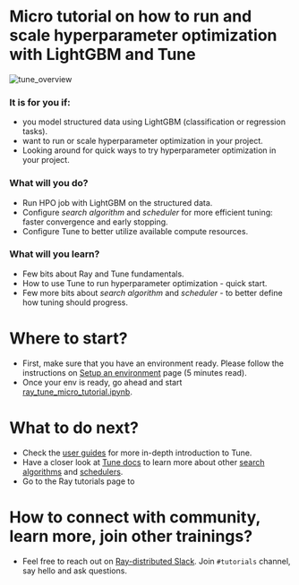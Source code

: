 # Micro tutorial on how to run and scale hyperparameter optimization with LightGBM and Tune

![tune_overview](https://docs.ray.io/en/latest/_images/tune_overview.png)

### It is for you if:
* you model structured data using LightGBM (classification or regression tasks).
* want to run or scale hyperparameter optimization in your project.
* Looking around for quick ways to try hyperparameter optimization in your project.

### What will you do?
* Run HPO job with LightGBM on the structured data.
* Configure _search algorithm_ and _scheduler_ for more efficient tuning: faster convergence and early stopping.
* Configure Tune to better utilize available compute resources.

### What will you learn?
* Few bits about Ray and Tune fundamentals.
* How to use Tune to run hyperparameter optimization - quick start.
* Few more bits about _search algorithm_ and _scheduler_ - to better define how tuning should progress.

# Where to start?
* First, make sure that you have an environment ready. Please follow the instructions on [Setup an environment](environment_setup.md) page (5 minutes read).
* Once your env is ready, go ahead and start [ray_tune_micro_tutorial.ipynb](ray_tune_micro_tutorial.ipynb).

# What to do next?
* Check the [user guides](https://docs.ray.io/en/latest/tune/tutorials/overview.html) for more in-depth introduction to Tune.
* Have a closer look at [Tune docs](https://docs.ray.io/en/latest/tune/index.html) to learn more about other [search algorithms](https://docs.ray.io/en/latest/tune/api_docs/suggestion.html) and [schedulers](https://docs.ray.io/en/latest/tune/api_docs/schedulers.html).
* Go to the Ray tutorials page to 

# How to connect with community, learn more, join other trainings?
* Feel free to reach out on [Ray-distributed Slack](https://ray-distributed.slack.com/archives/C011ML23W5B). Join `#tutorials` channel, say hello and ask questions.
